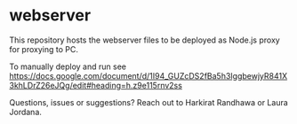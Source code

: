 # webserver 

This repository hosts the webserver files to be deployed as Node.js proxy for proxying to PC.

To manually deploy and run see
https://docs.google.com/document/d/1I94_GUZcDS2fBa5h3IggbewjyR841X3khLDrZ26eJQg/edit#heading=h.z9e115rnv2ss

Questions, issues or suggestions? Reach out to Harkirat Randhawa or Laura Jordana.